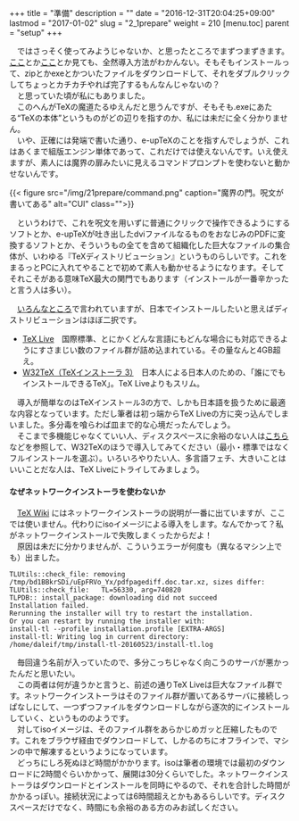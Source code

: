 +++
title = "準備"
description = ""
date = "2016-12-31T20:04:25+09:00"
lastmod = "2017-01-02"
slug = "2_1prepare"
weight = 210
[menu.toc]
    parent = "setup"
+++

&#x3000;ではさっそく使ってみようじゃないか、と思ったところでまずつまずきます。[ここ](https://texwiki.texjp.org/?TeX%E5%85%A5%E6%89%8B%E6%B3%95)とか[ここ](https://ja.wikibooks.org/wiki/TeX/LaTeX%E5%85%A5%E9%96%80)とか見ても、全然導入方法がわかんない。そもそもインストールって、zipとかexeとかついたファイルをダウンロードして、それをダブルクリックしてちょっとカチカチやれば完了するもんなんじゃないの？  
　と思っていた頃が私にもありました。  
　このへんがTeXの魔道たるゆえんだと思うんですが、そもそも.exeにあたる“TeXの本体”というものがどの辺りを指すのか、私には未だに全く分かりません。  
　いや、正確には発端で書いた通り、e-upTeXのことを指すんでしょうが、これはあくまで組版エンジン単体であって、これだけでは使えないんです。いえ使えますが、素人には魔界の扉みたいに見えるコマンドプロンプトを使わないと動かせないんです。

{{< figure src="/img/21prepare/command.png" caption="魔界の門。呪文が書いてある" alt="CUI" class="">}}

　というわけで、これを呪文を用いずに普通にクリックで操作できるようにするソフトとか、e-upTeXが吐き出したdviファイルなるものをおなじみのPDFに変換するソフトとか、そういうもの全てを含めて組織化した巨大なファイルの集合体が、いわゆる『TeXディストリビューション』というものらしいです。これをまるっとPCに入れてやることで初めて素人も動かせるようになります。そしてそれこそがある意味TeX最大の関門でもあります（インストールが一番辛かったと言う人は多い）。

　[いろんなところ](https://texwiki.texjp.org/?Microsoft%20Windows#distribution)で言われていますが、日本でインストールしたいと思えばディストリビューションはほぼ二択です。

- [TeX Live](https://www.tug.org/texlive/)　国際標準、とにかくどんな言語にもどんな場合にも対応できるようにすさまじい数のファイル群が詰め込まれている。その量なんと4GB超え。
- [W32TeX（TeXインストーラ 3）](http://www.math.sci.hokudai.ac.jp/~abenori/soft/abtexinst.html)　日本人による日本人のための、「誰にでもインストールできるTeX」。TeX Liveよりもスリム。

　導入が簡単なのはTeXインストール3の方で、しかも日本語を扱うために最適な内容となっています。ただし筆者は初っ端からTeX Liveの方に突っ込んでしまいました。多分毒を喰らわば皿まで的な心境だったんでしょう。  
　そこまで多機能じゃなくていい人、ディスクスペースに余裕のない人は[こちら](http://did2memo.net/2016/04/24/easy-latex-install-windows-10-2016-04/)などを参照して、W32TeXのほうで導入してみてください（最小・標準ではなくフルインストールを選ぶ）。いろいろやりたい人、多言語フェチ、大きいことはいいことだな人は、TeX Liveにトライしてみましょう。

#### なぜネットワークインストーラを使わないか
　[TeX Wiki](https://texwiki.texjp.org/?TeX%20Live%2FWindows) にはネットワークインストーラの説明が一番に出ていますが、ここでは使いません。代わりにisoイメージによる導入をします。なんでかって？私がネットワークインストールで失敗しまくったからだよ！  
　原因は未だに分かりませんが、こういうエラーが何度も（異なるマシン上でも）出ました。

    TLUtils::check_file: removing /tmp/bd1BBkrSDi/uEpFRVo_Yx/pdfpagediff.doc.tar.xz, sizes differ:
    TLUtils::check_file:   TL=56330, arg=740820
    TLPDB:: install_package: downloading did not succeed
    Installation failed.
    Rerunning the installer will try to restart the installation.
    Or you can restart by running the installer with:
    install-tl --profile installation.profile [EXTRA-ARGS]
    install-tl: Writing log in current directory: /home/daleif/tmp/install-tl-20160523/install-tl.log

　毎回違う名前が入っていたので、多分こっちじゃなく向こうのサーバが悪かったんだと思いたい。  
　この両者は何が違うかと言うと、前述の通りTeX Liveは巨大なファイル群です。ネットワークインストーラはそのファイル群が置いてあるサーバに接続しっぱなしにして、一つずつファイルをダウンロードしながら逐次的にインストールしていく、というもののようです。  
　対してisoイメージは、そのファイル群をあらかじめガッと圧縮したものです。これをブラウザ経由でダウンロードして、しかるのちにオフラインで、マシンの中で解凍するというようになっています。  
　どっちにしろ死ぬほど時間がかかります。isoは筆者の環境では最初のダウンロードに2時間ぐらいかかって、展開は30分くらいでした。ネットワークインストーラはダウンロードとインストールを同時にやるので、それを合計した時間がかかるっぽい。接続状況によっては6時間超えとかもあるらしいです。ディスクスペースだけでなく、時間にも余裕のある方のみお試しください。
